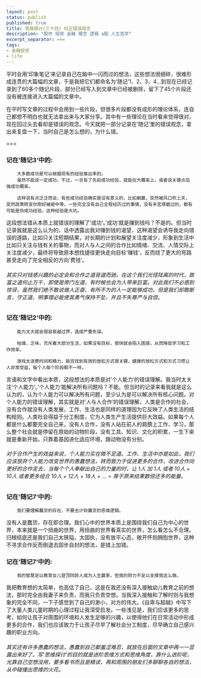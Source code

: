 ```yaml
---
layout: post
status: publish
published: true
title: 思路探讨(三十四) 纠正错误观念
description: "股市 投资 金融 理念 逻辑 a股 人生哲学"
excerpt_separator: ===
tags:
- 金融投资
- life
---
```


平时会用‘印象笔记’来记录自己在脑中一闪而过的想法，这些想法很细碎，很难形成连贯的大篇幅的文章，于是我把它们都命名为‘随记’1、2、3、4...到现在已经记录到了60多个随记片段，部分已经写入到文章中已经被删除，留下了45个片段还没有被连接进入大篇幅的文章中。

在平时写文章的过程中会用到一些片段，但很多片段都没有成形的理论体系，连自己都想不明白也就无法拿出来与大家分享。其中有一些理论在当时看来觉得很对，现在回过头去看却是错误的观念。今天就把一部分记录在‘随记’里的错误观念，拿出来复盘一下，当时自己是怎么想的，为什么错。

===

### 记在‘随记3‘中的:

		大多数成功是可以根据现有的经验推出来的。
		虽然不能说一定成功，不过，一旦有了先前成功经验，就能在大概率上，或者说关键点加强成功概率。

		这样说有点泛泛而谈，有些成功经验确实是没有意义的，比如躺赢，突然被风口吹上天，突然政策转变你刚好被砸中等，一些完全没有自己全程经历过的事情，没有辛苦琢磨过的，都有可能是伪成功经验，这种经验是大坑。

这段想法错从本质上就错误的理解了’成功‘。’成功‘就是赚到钱吗？不是的。但当时记录我就是这么认为的，话中透露出我对赚到钱的渴望，这种渴望会诱导我走向错误的道路，比如只关注短期结果，对长期的计划和展望关注度减少，形象到生活中比如只关注与钱有关的事物，而对人与人之间的合作比如情绪、交流、人情交际上关注度减少，最终将导致原本想找捷径更快走向目标’赚钱‘，反而绕了更大的弯路甚至走向了完全相反的方向’费钱‘。

###### 其实只对钱感兴趣的必定会和合作之道背道而驰，在这个我们光怪陆离的时代，致富之道何止万千，即使是旁门左道，有时候也会为人带来巨富。对此我们不必感到惊讶，虽然我们绝不敢说做人正直、有所不为的人一定能够成功，但是我们却敢断言，守正道、明事理必能使其勇气保持不坠，并且不失尊严与自信。

### 记在’随记2‘中的:

		能力太大就会很容易越过界，造成严重失误。

		枯燥，乏味，充斥着大部分生活，如果没有目标，很快就会陷入困惑，从而降低学习和工作效率。

		游戏太浪费时间和精力，能否找到有效的放松方式很关键，健康的放松方式和方式习惯让人非常受益，每个人每个阶段都不一样。

言语和文字中看出本质，这段想法的本质是对’个人能力‘的错误理解。我当时太关注’个人能力‘。’个人能力‘能解决所有问题吗？不能。但当时的记录来看我就是这么认为的，认为个人能力可以解决所有问题，至少认为是可以解决所有核心问题。对个人能力的错误理解，其实就是对’人与人合作‘的错误理解，人类是合作的社会，没有合作就没有人类发展，工作、生活也是同样的道理因为它反映了人类生活的结构规则。人类社会得益于分工制度，它为人类生产生活提供巨大效益。如果每个人都是什么都要完全自己来，没有人合作，没有人站在前人的肩膀上工作、学习，那么整个社会就是停留在原始的动物阶段，没有工具、知识、文化的积累，一生下来就是重新开始，只靠着基因进化适应环境，跟动物没有分别。

###### 对于合作产生的效益来说，个人能力实在微不足道。工作、生活中亦是如此，我们应该放弃个人能力改变世界的愚蠢想法，转而致力于促进更多的合作，改进合作向更好的合作走去，当每个个人奉献出自己的力量的时，让 1人 加 1人 或者 10人 + 10人 或者更多组合 10人 + 12人 + 18人 + ... = 等于原来结果数倍还多的能量。

### 记在’随记7‘中的:

		我们要理解蠢货的存在，不要去计较蠢货的思维逻辑。

没有人是蠢货，存在即合理。我们心中的世界本质上是围绕我们自己为中心的世界，本来就是一个扭曲的世界，用扭曲的世界看真实的世界，怎么看怎么不合理。归根结底还是我们自己太狭隘，太固执，没有放平心态，敞开怀抱拥抱世界，这种不寻求合作反而倒退去固步自封的想法，是错上加错。

### 记在’随记7‘中的:

		我的智慧足以教育女儿登顶同龄人成为人生赢家，但我的财力不足以支撑我这么做。

我把教育想的太简单，也高估了自己，这是在我还没有深入接触幼儿教育之前的想法，那时完全由我妻子来负责，而我只负责空想。当我深入接触和了解时则与我想象的完全不同，一下子感觉到了自己的渺小，对方的伟大。《自卑与超越》中写下了大量人类儿童时期的心理过程让我深受启发。一些浅见是，我们应该更多的思考，如何让孩子对周围的环境和人发生足够的兴趣，以使得他们在日常活动中形成更多的合作，我们也应该致力于让孩子尽早了解社会分工制度，尽早确立自己感兴趣的职业方向。

###### 其实还有许多愚蠢的想法，愚蠢到自己都羞涩难忍，就放在后面的文章中再一一显露出来好了。写’思维探讨‘的目的就是进阶思维方式和思维角度，靠什么进阶呢，光靠自己空想没用，要多看书而且是精读，再和周围的朋友们多聊聊各自的想法，从中碰撞出思维的火花。

